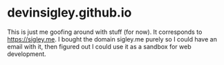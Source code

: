 # devinsigley.github.io
This is just me goofing around with stuff (for now). It corresponds to https://sigley.me.
I bought the domain sigley.me purely so I could have an email with it, then figured out I could use it as a sandbox for web development.
